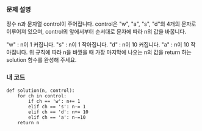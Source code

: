 <p><img alt="" src="https://velog.velcdn.com/images/tjeudeud/post/7ce7f16e-62ad-46a0-bfb1-3e8c544dfe5d/image.png" /></p>
<h3 id="문제-설명">문제 설명</h3>
<p>정수 n과 문자열 control이 주어집니다. control은 &quot;w&quot;, &quot;a&quot;, &quot;s&quot;, &quot;d&quot;의 4개의 문자로 이루어져 있으며, control의 앞에서부터 순서대로 문자에 따라 n의 값을 바꿉니다.</p>
<p>&quot;w&quot; : n이 1 커집니다.
&quot;s&quot; : n이 1 작아집니다.
&quot;d&quot; : n이 10 커집니다.
&quot;a&quot; : n이 10 작아집니다.
위 규칙에 따라 n을 바꿨을 때 가장 마지막에 나오는 n의 값을 return 하는 solution 함수를 완성해 주세요.</p>
<h3 id="내-코드">내 코드</h3>
<pre><code>def solution(n, control):
    for ch in control:
        if ch == 'w': n+= 1
        elif ch == 's': n-= 1
        elif ch == 'd': n+= 10
        elif ch == 'a': n-=10
    return n</code></pre>